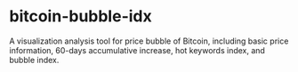 # bitcoin-bubble-idx
A visualization analysis tool for price bubble of Bitcoin, including basic price information, 60-days accumulative increase, hot keywords index, and bubble index.
